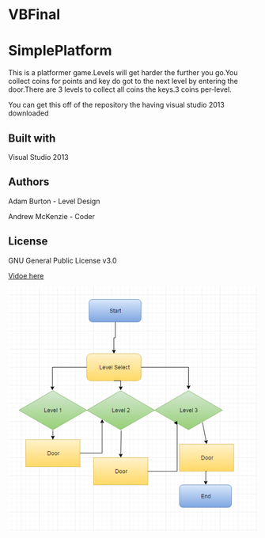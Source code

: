 # VBFinal

# SimplePlatform

This is a platformer game.Levels will get harder the further you go.You collect coins for points and key do got to the next level by entering the door.There are 3 levels to collect all coins the keys.3 coins per-level.

You can get this off of the repository the having visual studio 2013 downloaded

## Built with

Visual Studio 2013

## Authors

Adam Burton - Level Design

Andrew McKenzie - Coder

## License

GNU General Public License v3.0

<a href ="https://www.youtube.com/watch?v=WsH0Wqk1mBo">Vidoe here</a>

<img src="Flowchart.png" alt="Flowchart">
